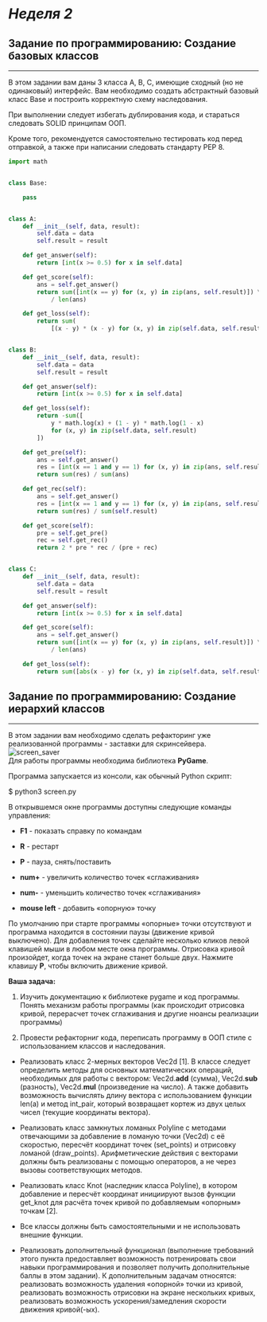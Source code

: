 # ***Неделя 2***
## Задание по программированию: Создание базовых классов
___
В этом задании вам даны 3 класса A, B, C, имеющие сходный (но не одинаковый) интерфейс. Вам необходимо создать абстрактный базовый класс Base и построить корректную схему наследования.

При выполнении следует избегать дублирования кода, и стараться следовать SOLID принципам ООП.

Кроме того, рекомендуется самостоятельно тестировать код перед отправкой, а также при написании следовать стандарту PEP 8.
```python
import math


class Base:

    pass


class A:
    def __init__(self, data, result):
        self.data = data
        self.result = result

    def get_answer(self):
        return [int(x >= 0.5) for x in self.data]

    def get_score(self):
        ans = self.get_answer()
        return sum([int(x == y) for (x, y) in zip(ans, self.result)]) \
            / len(ans)

    def get_loss(self):
        return sum(
            [(x - y) * (x - y) for (x, y) in zip(self.data, self.result)])


class B:
    def __init__(self, data, result):
        self.data = data
        self.result = result

    def get_answer(self):
        return [int(x >= 0.5) for x in self.data]

    def get_loss(self):
        return -sum([
            y * math.log(x) + (1 - y) * math.log(1 - x)
            for (x, y) in zip(self.data, self.result)
        ])

    def get_pre(self):
        ans = self.get_answer()
        res = [int(x == 1 and y == 1) for (x, y) in zip(ans, self.result)]
        return sum(res) / sum(ans)

    def get_rec(self):
        ans = self.get_answer()
        res = [int(x == 1 and y == 1) for (x, y) in zip(ans, self.result)]
        return sum(res) / sum(self.result)

    def get_score(self):
        pre = self.get_pre()
        rec = self.get_rec()
        return 2 * pre * rec / (pre + rec)


class C:
    def __init__(self, data, result):
        self.data = data
        self.result = result

    def get_answer(self):
        return [int(x >= 0.5) for x in self.data]

    def get_score(self):
        ans = self.get_answer()
        return sum([int(x == y) for (x, y) in zip(ans, self.result)]) \
            / len(ans)

    def get_loss(self):
        return sum([abs(x - y) for (x, y) in zip(self.data, self.result)])
```

## Задание по программированию: Создание иерархий классов
___
В этом задании вам необходимо сделать рефакторинг уже реализованной программы - заставки для скринсейвера.<br>
![screen_saver](https://github.com/DanilKhardi/Python-Specialization-by-Coursera/blob/main/OOP%20and%20design%20patterns%20in%20Python/2_week/screen_saver.gif)
<br>
Для работы программы необходима библиотека **PyGame**.

Программа запускается из консоли, как обычный Python скрипт:

$ python3 screen.py

В открывшемся окне программы доступны следующие команды управления:
- **F1** - показать справку по командам

- **R**  - рестарт

- **P**  - пауза, снять/поставить

- **num+**  - увеличить количество точек «сглаживания»

- **num-**  - уменьшить количество точек «сглаживания»

- **mouse left**  - добавить «опорную» точку
  
По умолчанию при старте программы «опорные» точки отсутствуют и программа находится в состоянии паузы (движение кривой выключено). Для добавления точек сделайте несколько кликов левой клавишей мыши в любом месте окна программы. Отрисовка кривой произойдет, когда точек на экране станет больше двух. Нажмите клавишу **P**, чтобы включить движение кривой.

**Ваша задача:**
1. Изучить документацию к библиотеке pygame и код программы. Понять механизм работы программы (как происходит отрисовка кривой, перерасчет точек сглаживания и другие нюансы реализации программы)

2. Провести рефакторниг кода, переписать программу в ООП стиле с использованием классов и наследования.

- Реализовать класс 2-мерных векторов Vec2d [1]. В классе следует определить методы для основных математических операций, необходимых для работы с вектором: Vec2d.__add__ (сумма), Vec2d.__sub__ (разность), Vec2d.__mul__ (произведение на число). А также добавить возможность вычислять длину вектора с использованием функции len(a) и метод int_pair, который возвращает кортеж из двух целых чисел (текущие координаты вектора).

- Реализовать класс замкнутых ломаных Polyline с методами отвечающими за добавление в ломаную точки (Vec2d) c её скоростью, пересчёт координат точек (set_points) и отрисовку ломаной (draw_points). Арифметические действия с векторами должны быть реализованы с помощью операторов, а не через вызовы соответствующих методов.

- Реализовать класс Knot (наследник класса Polyline), в котором добавление и пересчёт координат инициируют вызов функции get_knot для расчёта точек кривой по добавляемым «опорным» точкам [2].

- Все классы должны быть самостоятельными и не использовать внешние функции.

- Реализовать дополнительный функционал (выполнение требований этого пункта предоставляет возможность потренировать свои навыки программирования и позволяет получить дополнительные баллы в этом задании). К дополнительным задачам относятся: реализовать возможность удаления «опорной» точки из кривой, реализовать возможность отрисовки на экране нескольких кривых, реализовать возможность ускорения/замедления скорости движения кривой(-ых).
